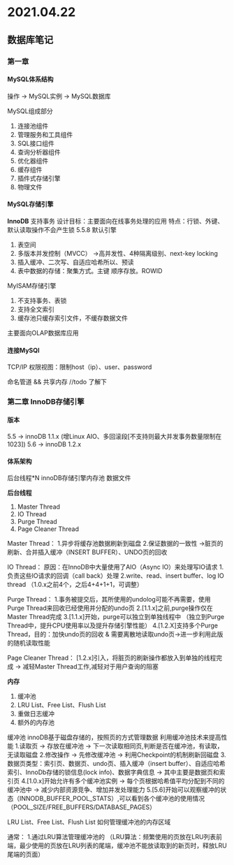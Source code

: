 # 2021.04.22
## 数据库笔记

### 第一章
#### MySQL体系结构
操作 -> MySQL实例 -> MySQL数据库

MySQL组成部分
1. 连接池组件
2. 管理服务和工具组件
3. SQL接口组件
4. 查询分析器组件
5. 优化器组件
6. 缓存组件
7. 插件式存储引擎
8. 物理文件

#### MySQL存储引擎
**InnoDB**
支持事务
设计目标：主要面向在线事务处理的应用
特点：行锁、外键、默认读取操作不会产生锁
5.5.8 默认引擎

1. 表空间
2. 多版本并发控制（MVCC） ->高并发性、4种隔离级别、next-key locking
3. 插入缓冲、二次写、自适应哈希所以、预读
4. 表中数据的存储：聚集方式。主键 顺序存放。ROWID


MyISAM存储引擎
1. 不支持事务、表锁
2. 支持全文索引
3. 缓存池只缓存索引文件，不缓存数据文件

主要面向OLAP数据库应用


#### 连接MySQl
TCP/IP
权限视图：限制host（ip）、user、password

命名管道 && 共享内存
//todo 了解下


### 第二章 InnoDB存储引擎
#### 版本
5.5 -> innoDB 1.1.x (增Linux AIO、多回滚段[不支持则最大并发事务数量限制在1023])
5.6 -> innoDB 1.2.x

#### 体系架构
后台线程*N
innoDB存储引擎内存池
数据文件

**后台线程**
1. Master Thread
2. IO Thread
3. Purge Thread
4. Page Cleaner Thread

Master Thread：
1.异步将缓存池数据刷新到磁盘
2.保证数据的一致性 ->脏页的刷新、合并插入缓冲（INSERT BUFFER）、UNDO页的回收

IO Thread：
原因：在InnoDB中大量使用了AIO（Async IO）来处理写IO请求
1.负责这些IO请求的回调（call back）处理
2.write、read、insert buffer、log IO thread
（1.0.x之前4个，之后4+4+1+1，可调整）

Purge Thread：
1.事务被提交后，其所使用的undolog可能不再需要，使用Purge Thread来回收已经使用并分配的undo页
2.[1.1.x]之前,purge操作仅在Master Thread完成
3.[1.1.x]开始，purge可以独立到单独线程中
（独立到Purge Thread中，提升CPU使用率以及提升存储引擎性能）
4.[1.2.X]支持多个Purge Thread，目的：加快undo页的回收 & 需要离散地读取undo页->进一步利用此版的随机读取性能

Page Cleaner Thread：
[1.2.x]引入，将脏页的刷新操作都放入到单独的线程完成 -> 减轻Master Thread工作,减轻对于用户查询的阻塞

**内存**
1. 缓冲池
2. LRU List、Free List、Flush List
3. 重做日志缓冲
4. 额外的内存池

缓冲池
innoDB基于磁盘存储的，按照页的方式管理数据
利用缓冲池技术来提高性能
1.读取页 -> 存放在缓冲池 -> 下一次读取相同页,判断是否在缓冲池，有读取，无读取磁盘
2.修改操作 -> 先修改缓冲池 -> 利用Checkpoint的机制刷新回磁盘
3.数据页类型：索引页、数据页、undo页、插入缓冲（insert buffer）、自适应哈希索引、InnoDb存储的锁信息(lock info)、数据字典信息 -> 其中主要是数据页和索引页
4.[1.0.x]开始允许有多个缓冲池实例 -> 每个页根据哈希值平均分配到不同的缓冲池中 -> 减少内部资源竞争、增加并发处理能力
5.[5.6]开始可以观察缓冲的状态（INNODB_BUFFER_POOL_STATS）,可以看到各个缓冲池的使用情况（POOL_SIZE/FREE_BUFFERS/DATABASE_PAGES）


LRU List、Free List、Flush List
如何管理缓冲池的内存区域

通常：
1.通过LRU算法管理缓冲池的
（LRU算法：频繁使用的页放在LRU列表前端，最少使用的页放在LRU列表的尾端，缓冲池不能放读取到的新页时，释放LRU尾端的页面）




